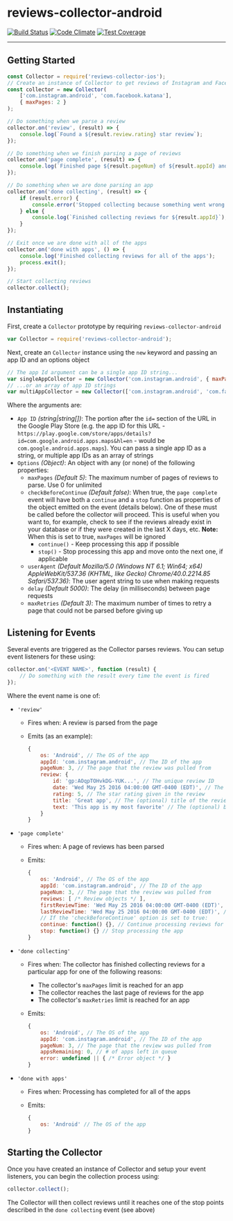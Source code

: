 # reviews-collector-android
[![Build Status](https://travis-ci.org/wbio/reviews-collector-android.svg?branch=master)](https://travis-ci.org/wbio/reviews-collector-android)
[![Code Climate](https://codeclimate.com/github/wbio/reviews-collector-android/badges/gpa.svg)](https://codeclimate.com/github/wbio/reviews-collector-android)
[![Test Coverage](https://codeclimate.com/github/wbio/reviews-collector-android/badges/coverage.svg)](https://codeclimate.com/github/wbio/reviews-collector-android/coverage)

---

## Getting Started

```javascript
const Collector = require('reviews-collector-ios');
// Create an instance of Collector to get reviews of Instagram and Facebook and only parse 2 pages max
const collector = new Collector(
	['com.instagram.android', 'com.facebook.katana'], 
	{ maxPages: 2 }
);

// Do something when we parse a review
collector.on('review', (result) => {
	console.log(`Found a ${result.review.rating} star review`);
});

// Do something when we finish parsing a page of reviews
collector.on('page complete', (result) => {
	console.log(`Finished page ${result.pageNum} of ${result.appId} and found ${result.reviews.length} reviews`);
});

// Do something when we are done parsing an app
collector.on('done collecting', (result) => {
	if (result.error) {
		console.error('Stopped collecting because something went wrong');
	} else {
		console.log(`Finished collecting reviews for ${result.appId}`);
	}
});

// Exit once we are done with all of the apps
collector.on('done with apps', () => {
    console.log('Finished collecting reviews for all of the apps');
    process.exit();
});

// Start collecting reviews
collector.collect();
```

## Instantiating
First, create a `Collector` prototype by requiring `reviews-collector-android`

```javascript
var Collector = require('reviews-collector-android');
```

Next, create an `Collector` instance using the `new` keyword and passing an app ID and an options object

```javascript
// The app Id argument can be a single app ID string...
var singleAppCollector = new Collector('com.instagram.android', { maxPages: 2 });
// ...or an array of app ID strings
var multiAppCollector = new Collector(['com.instagram.android', 'com.facebook.katana'], { maxPages: 2 });
```

Where the arguments are:

- `App ID` *(string|string[])*: The portion after the `id=` section of the URL in the Google Play Store (e.g. the app ID for this URL - `https://play.google.com/store/apps/details?id=com.google.android.apps.maps&hl=en` - would be `com.google.android.apps.maps`). You can pass a single app ID as a string, or multiple app IDs as an array of strings
- `Options` *(Object)*: An object with any (or none) of the following properties:
  - `maxPages` *(Default 5)*: The maximum number of pages of reviews to parse. Use 0 for unlimited
  - `checkBeforeContinue` *(Default false)*: When true, the `page complete` event will have both a `continue` and a `stop` function as properties of the object emitted on the event (details below). One of these must be called before the collector will proceed. This is useful when you want to, for example, check to see if the reviews already exist in your database or if they were created in the last X days, etc. **Note:** When this is set to true, `maxPages` will be ignored
     - `continue()` - Keep processing this app if possible
     - `stop()` - Stop processing this app and move onto the next one, if applicable
  - `userAgent` *(Default Mozilla/5.0 (Windows NT 6.1; Win64; x64) AppleWebKit/537.36 (KHTML, like Gecko) Chrome/40.0.2214.85 Safari/537.36)*: The user agent string to use when making requests
  - `delay` *(Default 5000)*: The delay (in milliseconds) between page requests
  - `maxRetries` *(Default 3)*: The maximum number of times to retry a page that could not be parsed before giving up


## Listening for Events
Several events are triggered as the Collector parses reviews. You can setup event listeners for these using:

```javascript
collector.on('<EVENT NAME>', function (result) {
	// Do something with the result every time the event is fired
});
```

Where the event name is one of:

- `'review'`
  - Fires when: A review is parsed from the page
  - Emits (as an example):

    ```javascript
	{
		os: 'Android', // The OS of the app
		appId: 'com.instagram.android', // The ID of the app
		pageNum: 3, // The page that the review was pulled from
		review: {
			id: 'gp:AOqpTOHvkDG-YUK...', // The unique review ID
			date: 'Wed May 25 2016 04:00:00 GMT-0400 (EDT)', // The date of the review (as a Date object)
			rating: 5, // The star rating given in the review
			title: 'Great app', // The (optional) title of the review
			text: 'This app is my most favorite' // The (optional) body of the review
		}
	}
    ```
- `'page complete'`
  - Fires when: A page of reviews has been parsed
  - Emits:

    ```javascript
	{
		os: 'Android', // The OS of the app
		appId: 'com.instagram.android', // The ID of the app
		pageNum: 3, // The page that the review was pulled from
		reviews: [ /* Review objects */ ],
		firstReviewTime: 'Wed May 25 2016 04:00:00 GMT-0400 (EDT)', // The timestamp of the oldest review on the page (as a Date object)
		lastReviewTime: 'Wed May 25 2016 04:00:00 GMT-0400 (EDT)', // The timestamp of the newest review on the page (as a Date object)
		// If the 'checkBeforeContinue' option is set to true:
		continue: function() {}, // Continue processing reviews for the app
		stop: function() {} // Stop processing the app
	}
    ```
- `'done collecting'`
  - Fires when: The collector has finished collecting reviews for a particular app for one of the following reasons:
     - The collector's `maxPages` limit is reached for an app
     - The collector reaches the last page of reviews for the app
     - The collector's `maxRetries` limit is reached for an app
  - Emits:

    ```javascript
	{
		os: 'Android', // The OS of the app
		appId: 'com.instagram.android', // The ID of the app
		pageNum: 3, // The page that the review was pulled from
		appsRemaining: 0, // # of apps left in queue
		error: undefined || { /* Error object */ }
	}
    ```
- `'done with apps'`
  - Fires when: Processing has completed for all of the apps
  - Emits:

    ```javascript
	{
		os: 'Android' // The OS of the app
	}
    ```


## Starting the Collector
Once you have created an instance of Collector and setup your event listeners, you can begin the collection process using:

```javascript
collector.collect();
```

The Collector will then collect reviews until it reaches one of the stop points described in the `done collecting` event (see above)
